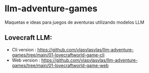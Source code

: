 # llm-adventure-games
Maquetas e ideas para juegos de aventuras utilizando modelos LLM

## Lovecraft LLM:

- Cli version : https://github.com/vlasvlasvlas/llm-adventure-games/tree/main/01-lovecraftworld-game-cli
- Web version : https://github.com/vlasvlasvlas/llm-adventure-games/tree/main/01-lovecraftworld-game-web

